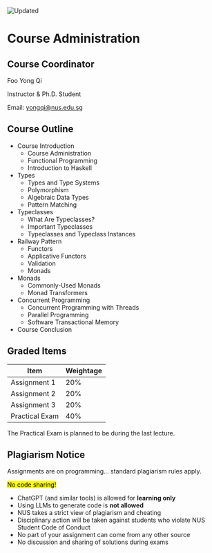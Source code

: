 ![Updated][update-shield]
# Course Administration
## Course Coordinator
Foo Yong Qi

Instructor \& Ph.D. Student

Email: yongqi@nus.edu.sg

## Course Outline
- Course Introduction
  - Course Administration
  - Functional Programming
  - Introduction to Haskell
- Types
    - Types and Type Systems
    - Polymorphism
    - Algebraic Data Types
    - Pattern Matching
- Typeclasses
    - What Are Typeclasses?
    - Important Typeclasses
    - Typeclasses and Typeclass Instances
- Railway Pattern
    - Functors
    - Applicative Functors
    - Validation
    - Monads
- Monads
    - Commonly-Used Monads
    - Monad Transformers
- Concurrent Programming
    - Concurrent Programming with Threads
    - Parallel Programming
    - Software Transactional Memory
- Course Conclusion
## Graded Items

| Item | Weightage |
| --- | ---|
| Assignment 1 | 20% |
| Assignment 2 | 20% |
| Assignment 3 | 20% |
| Practical Exam | 40% |

The Practical Exam is planned to be during the last lecture.

## Plagiarism Notice
Assignments are on programming... standard plagiarism rules apply.

<mark>No code sharing!</mark>

- ChatGPT (and similar tools) is allowed for **learning only**
- Using LLMs to generate code is **not allowed**
- NUS takes a strict view of plagiarism and cheating
- Disciplinary action will be taken against students who violate NUS Student Code of Conduct
- No part of your assignment can come from any other source
- No discussion and sharing of solutions during exams


[update-shield]: https://img.shields.io/badge/LAST%20UPDATED-28%20SEP%202024-57ffd8?style=for-the-badge
